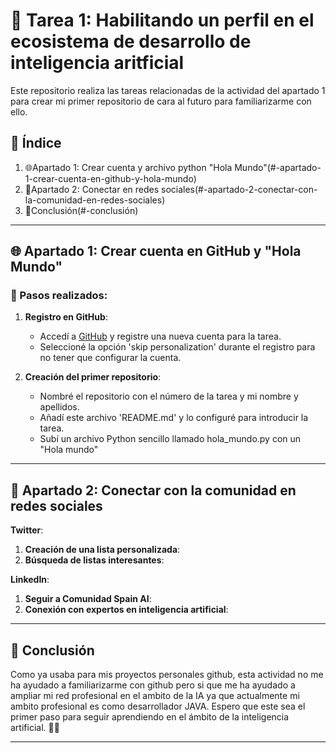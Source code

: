 # 🚀 Tarea 1: Habilitando un perfil en el ecosistema de desarrollo de inteligencia aritficial

Este repositorio realiza las tareas relacionadas de la actividad del apartado 1 para crear mi primer repositorio de cara al futuro para familiarizarme con ello.

## 📝 Índice
1. 🌐Apartado 1: Crear cuenta y archivo python "Hola Mundo"(#-apartado-1-crear-cuenta-en-github-y-hola-mundo)
2. 🤝Apartado 2: Conectar en redes sociales(#-apartado-2-conectar-con-la-comunidad-en-redes-sociales)
3. 🎯Conclusión(#-conclusión)

---

## 🌐 Apartado 1: Crear cuenta en GitHub y "Hola Mundo"

### 🔑 Pasos realizados:
1. **Registro en GitHub**:
   - Accedí a [GitHub](https://github.com) y registre una nueva cuenta para la tarea.
   - Seleccioné la opción 'skip personalization' durante el registro para no tener que configurar la cuenta.

2. **Creación del primer repositorio**:
   - Nombré el repositorio con el número de la tarea y mi nombre y apellidos.
   - Añadí este archivo 'README.md' y lo configuré para introducir la tarea.
   - Subí un archivo Python sencillo llamado hola_mundo.py con un "Hola mundo"

---

## 🤝 Apartado 2: Conectar con la comunidad en redes sociales

**Twitter**:
1. **Creación de una lista personalizada**:
2. **Búsqueda de listas interesantes**:
   

**LinkedIn**:
1. **Seguir a Comunidad Spain AI**:
2. **Conexión con expertos en inteligencia artificial**:

---

## 🎯 Conclusión

Como ya usaba para mis proyectos personales github, esta actividad no me ha ayudado a familiarizarme con github pero si que me ha ayudado a ampliar mi red profesional en el ambito de la IA ya que actualmente mi ambito profesional es como desarrollador JAVA.
Espero que este sea el primer paso para seguir aprendiendo en el ámbito de la inteligencia artificial. 🚀✨

---
